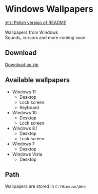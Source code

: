 # Windows Wallpapers

[🇵🇱 Polish version of README](README_PL.md)

Wallpapers from Windows \
Sounds, cursors and more coming soon.

## Download

[Download as zip](https://github.com/bartekl1/WindowsWallpapers/zipball/master/)

## Available wallpapers

- Windows 11
    - Desktop
    - Lock screen
    - Keyboard
- Windows 10
    - Desktop
    - Lock screen
- Windows 8.1
    - Desktop
    - Lock screen
- Windows 7
    - Desktop
- Windows Vista
    - Desktop

## Path

Wallpapers are stored in `C:\Windows\Web`
